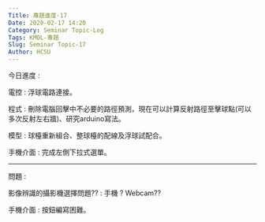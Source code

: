 ```yaml
---
Title: 專題進度-17
Date: 2020-02-17 14:20
Category: Seminar Topic-Log
Tags: KMOL-專題
Slug: Seminar Topic-17
Author: HCSU
---
```


今日進度 :

電控 : 浮球電路連接。

程式 : 刪除電腦回擊中不必要的路徑預測，現在可以計算反射路徑至擊球點(可以多次反射左右牆)、研究arduino寫法。

模型 : 球檯重新組合、整球檯的配線及浮球試配合。

手機介面 : 完成左側下拉式選單。

---

問題 : 

影像辨識的攝影機選擇問題?? : 手機 ? Webcam??

手機介面 : 按鈕編寫困難。


